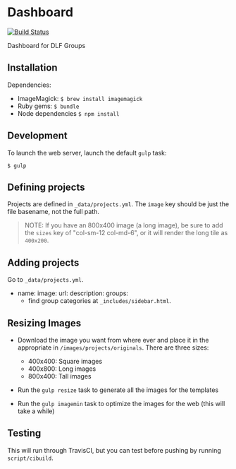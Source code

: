 # Dashboard

[![Build Status](https://travis-ci.org/clirdlf/dashboard.svg?branch=master)](https://travis-ci.org/clirdlf/dashboard)

Dashboard for DLF Groups

## Installation
Dependencies:

  * ImageMagick: `$ brew install imagemagick`
  * Ruby gems: `$ bundle`
  * Node dependencies `$ npm install`

## Development

To launch the web server, launch the default `gulp` task:

`$ gulp`

## Defining projects

Projects are defined in `_data/projects.yml`. The `image` key should be just the file basename, not the full path.

> NOTE: If you have an 800x400 image (a long image), be sure to add the `sizes` key of "col-sm-12 col-md-6", or it will render the long tile as `400x200`.

## Adding projects

Go to `_data/projects.yml`.

- name:
  image:
  url:
  description:
  groups:
    - find group categories at `_includes/sidebar.html`.

## Resizing Images

* Download the image you want from where ever and place it in the appropriate in `/images/projects/originals`. There are three sizes:

  - 400x400: Square images
  - 400x800: Long images
  - 800x400: Tall images

* Run the `gulp resize` task to generate all the images for the templates
* Run the `gulp imagemin` task to optimize the images for the web (this will take a while)

## Testing

This will run through TravisCI, but you can test before pushing by running `script/cibuild`.

